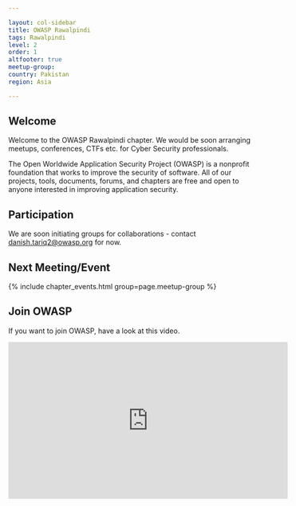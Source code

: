 ```yaml
---

layout: col-sidebar
title: OWASP Rawalpindi
tags: Rawalpindi
level: 2
order: 1
altfooter: true
meetup-group: 
country: Pakistan
region: Asia

---
```



## Welcome
Welcome to the OWASP Rawalpindi chapter. We would be soon arranging meetups, conferences, CTFs etc. for Cyber Security professionals. 

The Open Worldwide Application Security Project (OWASP) is a nonprofit foundation that works to improve the security of software. All of our projects, tools, documents, forums, and chapters are free and open to anyone interested in improving application security. 

## Participation
We are soon initiating groups for collaborations - contact danish.tariq2@owasp.org for now. 

Next Meeting/Event 
---------------------
{% include chapter_events.html group=page.meetup-group %}

## Join OWASP 
If you want to join OWASP, have a look at this video.

<iframe width="560" height="315" src="https://www.youtube.com/embed/T2tlcZsYtko" frameborder="0" allow="accelerometer; autoplay; clipboard-write; encrypted-media; gyroscope; picture-in-picture" allowfullscreen></iframe>
